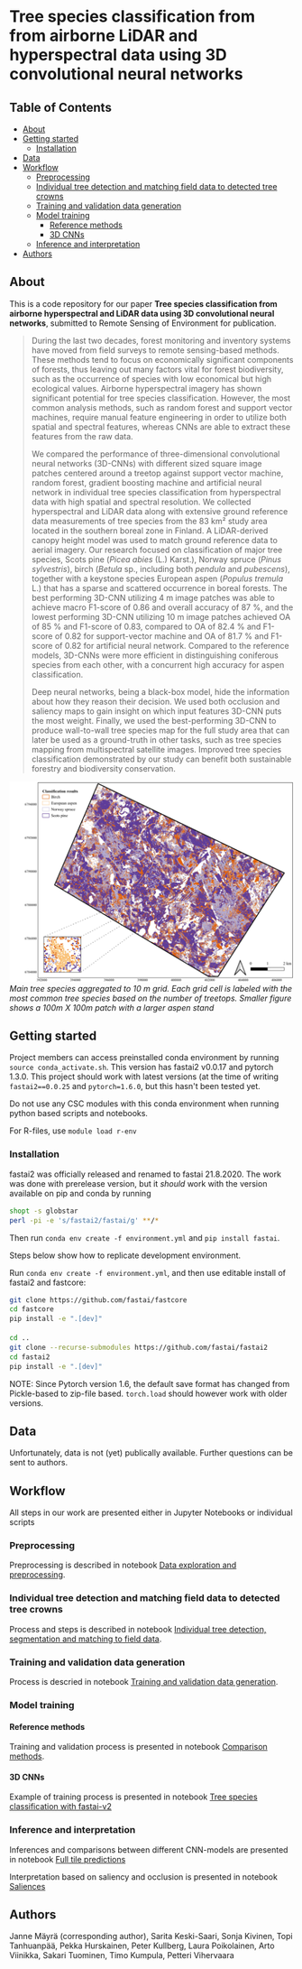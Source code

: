 # Tree species classification from from airborne LiDAR and hyperspectral data using 3D convolutional neural networks

## Table of Contents

* [About](#about)
* [Getting started](#about)
  * [Installation](#installation)
* [Data](#data)
* [Workflow](#workflow)
  * [Preprocessing](#preprocessing)
  * [Individual tree detection and matching field data to detected tree crowns](#individual-tree-detection-and-matching-field-data-to-detected-tree-crowns)
  * [Training and validation data generation](#training-and-validation-data-generation)
  * [Model training](#model-training)
    * [Reference methods](#reference-methods)
    * [3D CNNs](#3d-cnns)
  * [Inference and interpretation](#inference-and-interpretation)
* [Authors](#authors)

## About

This is a code repository for our paper **Tree species classification from airborne hyperspectral and LiDAR data using 3D convolutional neural networks**, submitted to Remote Sensing of Environment for publication.

> During the last two decades, forest monitoring and inventory systems have moved from field surveys to remote sensing-based methods. These methods tend to focus on economically significant components of forests, thus leaving out many factors vital for forest biodiversity, such as the occurrence of species with low economical but high ecological values. Airborne hyperspectral imagery has shown significant potential for tree species classification. However, the most common analysis methods, such as random forest and support vector machines, require manual feature engineering in order to utilize both spatial and spectral features, whereas CNNs are able to extract these features from the raw data. 
>
> We compared the performance of three-dimensional convolutional neural networks (3D-CNNs) with different sized square image patches centered around a treetop against support vector machine, random forest, gradient boosting machine and artificial neural network in individual tree species classification from hyperspectral data with high spatial and spectral resolution. We collected hyperspectral and LiDAR data along with extensive ground reference data measurements of tree species from the 83 km² study area located in the southern boreal zone in Finland. A LiDAR-derived canopy height model was used to match ground reference data to aerial imagery. Our research focused on classification of major tree species, Scots pine (*Picea abies* (L.) Karst.), Norway spruce (*Pinus sylvestris*), birch (*Betula* sp., including both *pendula* and *pubescens*), together with a keystone species European aspen (*Populus tremula* L.) that has a sparse and scattered occurrence in boreal forests. The best performing 3D-CNN utilizing 4 m image patches was able to achieve macro F1-score of 0.86 and overall accuracy of 87 %, and the lowest performing 3D-CNN utilizing 10 m image patches achieved OA of 85 % and F1-score of 0.83, compared to OA of 82.4 % and F1-score of 0.82 for support-vector machine and OA of 81.7 % and F1-score of 0.82 for artificial neural network. Compared to the reference models, 3D-CNNs were more efficient in distinguishing coniferous species from each other, with a concurrent high accuracy for aspen classification. 
>
> Deep neural networks, being a black-box model, hide the information about how they reason their decision. We used both occlusion and saliency maps to gain insight on which input features 3D-CNN puts the most weight. Finally, we used the best-performing 3D-CNN to produce wall-to-wall tree species map for the full study area that can later be used as a ground-truth in other tasks, such as tree species mapping from multispectral satellite images. Improved tree species classification demonstrated by our study can benefit both sustainable forestry and biodiversity conservation.

![Results](images/result_map.jpeg "Results aggregated to 10 m grid")
*Main tree species aggregated to 10 m grid. Each grid cell is labeled with the most common tree species based on the number of treetops. Smaller figure shows a 100m X 100m patch with a larger aspen stand*

## Getting started

Project members can access preinstalled conda environment by running `source conda_activate.sh`. This version has fastai2 v0.0.17 and pytorch 1.3.0. This project should work with latest versions (at the time of writing `fastai2==0.0.25` and `pytorch=1.6.0`, but this hasn't been tested yet.

Do not use any CSC modules with this conda environment when running python based scripts and notebooks. 

For R-files, use `module load r-env`

### Installation

fastai2 was officially released and renamed to fastai 21.8.2020. The work was done with prerelease version, but it *should* work with the version available on pip and conda by running 

```bash
shopt -s globstar
perl -pi -e 's/fastai2/fastai/g' **/*
```

Then run `conda env create -f environment.yml` and `pip install fastai`. 

Steps below show how to replicate development environment.

Run `conda env create -f environment.yml`, and then use editable install of fastai2 and fastcore:

```bash
git clone https://github.com/fastai/fastcore
cd fastcore
pip install -e ".[dev]"

cd ..
git clone --recurse-submodules https://github.com/fastai/fastai2
cd fastai2
pip install -e ".[dev]"
```
NOTE: Since Pytorch version 1.6, the default save format has changed from Pickle-based to zip-file based. `torch.load` should however work with older versions. 

## Data

Unfortunately, data is not (yet) publically available. Further questions can be sent to authors.

## Workflow

All steps in our work are presented either in Jupyter Notebooks or individual scripts

### Preprocessing

Preprocessing is described in notebook [Data exploration and preprocessing](notebooks/Data%20exploration%20and%20preprocessing.ipynb).

### Individual tree detection and matching field data to detected tree crowns

Process and steps is described in notebook [Individual tree detection, segmentation and matching to field data](notebooks/Individual%20tree%20detection%2C%20segmentation%20and%20matching%20to%20field%20data.ipynb).

### Training and validation data generation

Process is descried in notebook [Training and validation data generation](notebooks/Training%20and%20validation%20data%20generation.ipynb).

### Model training

#### Reference methods

Training and validation process is presented in notebook [Comparison methods](notebooks/Comparison%20methods.ipynb).

#### 3D CNNs

Example of training process is presented in notebook [Tree species classification with fastai-v2](Tree%20species%20classification%20with%20fastai-v2.ipynb)

### Inference and interpretation

Inferences and comparisons between different CNN-models are presented in notebook [Full tile predictions](Full%20tile%20predictions.ipynb)

Interpretation based on saliency and occlusion is presented in notebook [Saliences](Saliences.ipynb)

## Authors

Janne Mäyrä (corresponding author), Sarita Keski-Saari, Sonja Kivinen, Topi Tanhuanpää, Pekka Hurskainen, Peter Kullberg, Laura Poikolainen, Arto Viinikka, Sakari Tuominen, Timo Kumpula, Petteri Vihervaara
